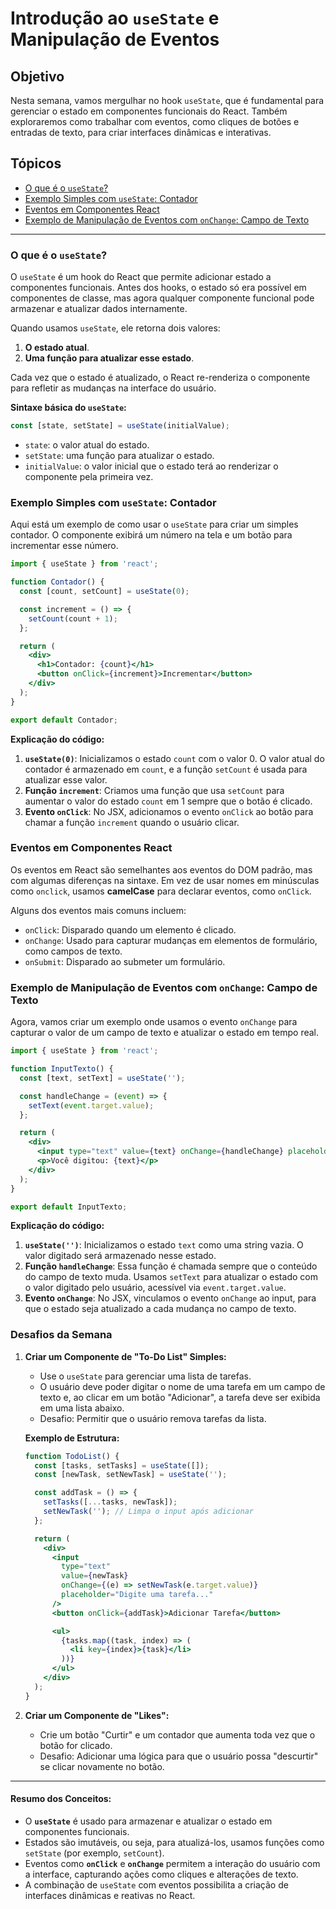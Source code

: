 # Introdução ao `useState` e Manipulação de Eventos

## Objetivo  
Nesta semana, vamos mergulhar no hook `useState`, que é fundamental para gerenciar o estado em componentes funcionais do React. Também exploraremos como trabalhar com eventos, como cliques de botões e entradas de texto, para criar interfaces dinâmicas e interativas.

## Tópicos
- [O que é o `useState`?](#o-que-é-o-usestate)
- [Exemplo Simples com `useState`: Contador](#exemplo-simples-com-usestate-contador)
- [Eventos em Componentes React](#eventos-em-componentes-react)
- [Exemplo de Manipulação de Eventos com `onChange`: Campo de Texto](#exemplo-de-manipulação-de-eventos-com-onchange-campo-de-texto)
---

### O que é o `useState`?

O `useState` é um hook do React que permite adicionar estado a componentes funcionais. Antes dos hooks, o estado só era possível em componentes de classe, mas agora qualquer componente funcional pode armazenar e atualizar dados internamente.

Quando usamos `useState`, ele retorna dois valores:
1. **O estado atual**.
2. **Uma função para atualizar esse estado**.

Cada vez que o estado é atualizado, o React re-renderiza o componente para refletir as mudanças na interface do usuário.

**Sintaxe básica do `useState`:**
```jsx
const [state, setState] = useState(initialValue);
```

- `state`: o valor atual do estado.
- `setState`: uma função para atualizar o estado.
- `initialValue`: o valor inicial que o estado terá ao renderizar o componente pela primeira vez.

### Exemplo Simples com `useState`: Contador

Aqui está um exemplo de como usar o `useState` para criar um simples contador. O componente exibirá um número na tela e um botão para incrementar esse número.

```jsx
import { useState } from 'react';

function Contador() {
  const [count, setCount] = useState(0);

  const increment = () => {
    setCount(count + 1);
  };

  return (
    <div>
      <h1>Contador: {count}</h1>
      <button onClick={increment}>Incrementar</button>
    </div>
  );
}

export default Contador;
```

**Explicação do código:**
1. **`useState(0)`**: Inicializamos o estado `count` com o valor 0. O valor atual do contador é armazenado em `count`, e a função `setCount` é usada para atualizar esse valor.
2. **Função `increment`**: Criamos uma função que usa `setCount` para aumentar o valor do estado `count` em 1 sempre que o botão é clicado.
3. **Evento `onClick`**: No JSX, adicionamos o evento `onClick` ao botão para chamar a função `increment` quando o usuário clicar.

### Eventos em Componentes React

Os eventos em React são semelhantes aos eventos do DOM padrão, mas com algumas diferenças na sintaxe. Em vez de usar nomes em minúsculas como `onclick`, usamos **camelCase** para declarar eventos, como `onClick`.

Alguns dos eventos mais comuns incluem:
- `onClick`: Disparado quando um elemento é clicado.
- `onChange`: Usado para capturar mudanças em elementos de formulário, como campos de texto.
- `onSubmit`: Disparado ao submeter um formulário.

### Exemplo de Manipulação de Eventos com `onChange`: Campo de Texto

Agora, vamos criar um exemplo onde usamos o evento `onChange` para capturar o valor de um campo de texto e atualizar o estado em tempo real.

```jsx
import { useState } from 'react';

function InputTexto() {
  const [text, setText] = useState('');

  const handleChange = (event) => {
    setText(event.target.value);
  };

  return (
    <div>
      <input type="text" value={text} onChange={handleChange} placeholder="Digite algo..." />
      <p>Você digitou: {text}</p>
    </div>
  );
}

export default InputTexto;
```

**Explicação do código:**
1. **`useState('')`**: Inicializamos o estado `text` como uma string vazia. O valor digitado será armazenado nesse estado.
2. **Função `handleChange`**: Essa função é chamada sempre que o conteúdo do campo de texto muda. Usamos `setText` para atualizar o estado com o valor digitado pelo usuário, acessível via `event.target.value`.
3. **Evento `onChange`**: No JSX, vinculamos o evento `onChange` ao input, para que o estado seja atualizado a cada mudança no campo de texto.

### Desafios da Semana

1. **Criar um Componente de "To-Do List" Simples:**
   - Use o `useState` para gerenciar uma lista de tarefas.
   - O usuário deve poder digitar o nome de uma tarefa em um campo de texto e, ao clicar em um botão "Adicionar", a tarefa deve ser exibida em uma lista abaixo.
   - Desafio: Permitir que o usuário remova tarefas da lista.

   **Exemplo de Estrutura:**
   ```jsx
   function TodoList() {
     const [tasks, setTasks] = useState([]);
     const [newTask, setNewTask] = useState('');

     const addTask = () => {
       setTasks([...tasks, newTask]);
       setNewTask(''); // Limpa o input após adicionar
     };

     return (
       <div>
         <input
           type="text"
           value={newTask}
           onChange={(e) => setNewTask(e.target.value)}
           placeholder="Digite uma tarefa..."
         />
         <button onClick={addTask}>Adicionar Tarefa</button>

         <ul>
           {tasks.map((task, index) => (
             <li key={index}>{task}</li>
           ))}
         </ul>
       </div>
     );
   }
   ```

2. **Criar um Componente de "Likes":**
   - Crie um botão "Curtir" e um contador que aumenta toda vez que o botão for clicado.
   - Desafio: Adicionar uma lógica para que o usuário possa "descurtir" se clicar novamente no botão.

---

#### Resumo dos Conceitos:
- O **`useState`** é usado para armazenar e atualizar o estado em componentes funcionais.
- Estados são imutáveis, ou seja, para atualizá-los, usamos funções como `setState` (por exemplo, `setCount`).
- Eventos como **`onClick`** e **`onChange`** permitem a interação do usuário com a interface, capturando ações como cliques e alterações de texto.
- A combinação de `useState` com eventos possibilita a criação de interfaces dinâmicas e reativas no React.
